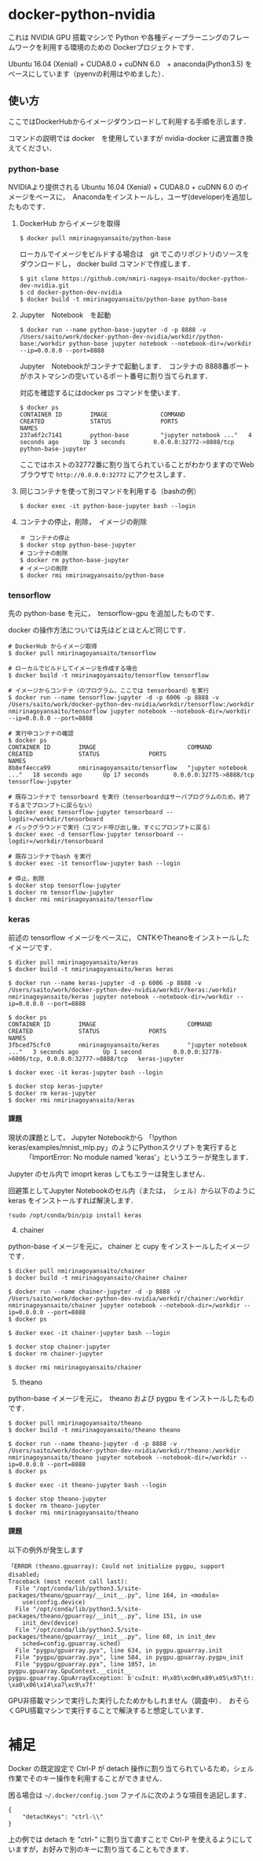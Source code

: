 # docker-python-nvidia

これは NVIDIA GPU 搭載マシンで Python や各種ディープラーニングのフレームワークを利用する環境のための Dockerプロジェクトです．

Ubuntu 16.04 (Xenial) + CUDA8.0 + cuDNN 6.0　+ anaconda(Python3.5) をベースにしています（pyenvの利用はやめました）．

## 使い方

ここではDockerHubからイメージダウンロードして利用する手順を示します．

コマンドの説明では docker　を使用していますが nvidia-docker に適宜置き換えてください．

### python-base

NVIDIAより提供される Ubuntu 16.04 (Xenial) + CUDA8.0 + cuDNN 6.0 のイメージをベースに，　Anacondaをインストールし，ユーザ(developer)を追加したものです．　

1. DockerHub からイメージを取得

    ```
    $ docker pull nmirinagoyansaito/python-base
    ```
    
    ローカルでイメージをビルドする場合は　git でこのリポジトリのソースをダウンロードし， docker build コマンドで作成します．

    ```
    $ git clone https://github.com/nmiri-nagoya-nsaito/docker-python-dev-nvidia.git
    $ cd docker-python-dev-nvidia
    $ docker build -t nmirinagoyansaito/python-base python-base
    ```

1. Jupyter　Notebook　を起動

    ```
    $ docker run --name python-base-jupyter -d -p 8888 -v /Users/saito/work/docker-python-dev-nvidia/workdir/python-base:/workdir python-base jupyter notebook --notebook-dir=/workdir --ip=0.0.0.0 --port=8888
    ```
    
    Jupyter　Notebookがコンテナで起動します．　コンテナの 8888番ポートがホストマシンの空いているポート番号に割り当てられます．
    
    対応を確認するにはdocker ps コマンドを使います．
    
    ```
    $ docker ps
    CONTAINER ID        IMAGE               COMMAND                  CREATED             STATUS              PORTS                     NAMES
    237a6f2c7141        python-base         "jupyter notebook ..."   4 seconds ago       Up 3 seconds        0.0.0.0:32772->8888/tcp   python-base-jupyter
    ```
    
    ここではホストの32772番に割り当てられていることがわかりますのでWebブラウザで ```http://0.0.0.0:32772``` にアクセスします．

1. 同じコンテナを使って別コマンドを利用する（bashの例）

    ```
    $ docker exec -it python-base-jupyter bash --login
    ```

1. コンテナの停止，削除，　イメージの削除

    ```
    ＃ コンテナの停止
    $ docker stop python-base-jupyter
    # コンテナの削除
    $ docker rm python-base-jupyter
    # イメージの削除
    $ docker rmi nmirinagyansaito/python-base
    ```

### tensorflow

先の python-base を元に，　tensorflow-gpu を追加したものです．

docker の操作方法については先ほどとほとんど同じです．


```
# DockerHub からイメージ取得
$ docker pull nmirinagoyansaito/tensorflow

# ローカルでビルドしてイメージを作成する場合
$ docker build -t nmirinagoyansaito/tensorflow tensorflow

# イメージからコンテナ（のプログラム，ここでは tensorboard）を実行
$ docker run --name tensorflow-jupyter -d -p 6006 -p 8888 -v /Users/saito/work/docker-python-dev-nvidia/workdir/tensorflow:/workdir nmirinagoyansaito/tensorflow jupyter notebook --notebook-dir=/workdir --ip=0.0.0.0 --port=8888

# 実行中コンテナの確認
$ docker ps
CONTAINER ID        IMAGE                          COMMAND                  CREATED             STATUS              PORTS                     NAMES
8b8ef4ecca99        nmirinagoyansaito/tensorflow   "jupyter notebook ..."   18 seconds ago      Up 17 seconds       0.0.0.0:32775->8888/tcp   tensorflow-jupyter

# 既存コンテナで tensorboard を実行（tensorboardはサーバプログラムのため，終了するまでプロンプトに戻らない）
$ docker exec tensorflow-jupyter tensorboard --logdir=/workdir/tensorboard
# バックグラウンドで実行（コマンド呼び出し後，すぐにプロンプトに戻る）
$ docker exec -d tensorflow-jupyter tensorboard --logdir=/workdir/tensorboard

# 既存コンテナでbash を実行
$ docker exec -it tensorflow-jupyter bash --login

# 停止，削除
$ docker stop tensorflow-jupyter
$ docker rm tensorflow-jupyter
$ docker rmi nmirinagoyansaito/tensorflow
```

### keras

前述の tensorflow イメージをベースに， CNTKやTheanoをインストールしたイメージです．

```
$ dicker pull nmirinagoyansaito/keras
$ docker build -t nmirinagoyansaito/keras keras

$ docker run --name keras-jupyter -d -p 6006 -p 8888 -v /Users/saito/work/docker-python-dev-nvidia/workdir/keras:/workdir nmirinagoyansaito/keras jupyter notebook --notebook-dir=/workdir --ip=0.0.0.0 --port=8888

$ docker ps
CONTAINER ID        IMAGE                          COMMAND                  CREATED             STATUS              PORTS                                              NAMES
3fbced75cfc0        nmirinagoyansaito/keras        "jupyter notebook ..."   3 seconds ago       Up 1 second         0.0.0.0:32778->6006/tcp, 0.0.0.0:32777->8888/tcp   keras-jupyter

$ docker exec -it keras-jupyter bash --login

$ docker stop keras-jupyter
$ docker rm keras-jupyter
$ docker rmi nmirinagoyansaito/keras
```

#### 課題
現状の課題として， Jupyter Notebookから 「!python keras/examples/mnist_mlp.py」のようにPythonスクリプトを実行すると
　　　「ImportError: No module named 'keras'」というエラーが発生します．

Jupyter のセル内で imoprt keras してもエラーは発生しません．

回避策としてJupyter Notebookのセル内（または，　シェル）から以下のように keras をインストールすれば解決します．

```
!sudo /opt/conda/bin/pip install keras
```

4. chainer

python-base イメージを元に， chainer と cupy をインストールしたイメージです．

```
$ dicker pull nmirinagoyansaito/chainer
$ docker build -t nmirinagoyansaito/chainer chainer

$ docker run --name chainer-jupyter -d -p 8888 -v /Users/saito/work/docker-python-dev-nvidia/workdir/chainer:/workdir nmirinagoyansaito/chainer jupyter notebook --notebook-dir=/workdir --ip=0.0.0.0 --port=8888
$ docker ps

$ docker exec -it chainer-jupyter bash --login

$ docker stop chainer-jupyter
$ docker rm chainer-jupyter

$ docker rmi nmirinagoyansaito/chainer
```

5. theano

python-base イメージを元に，　theano および pygpu をインストールしたものです．

```
$ docker pull nmirinagoyansaito/theano
$ docker build -t nmirinagoyansaito/theano theano

$ docker run --name theano-jupyter -d -p 8888 -v /Users/saito/work/docker-python-dev-nvidia/workdir/theano:/workdir nmirinagoyansaito/theano jupyter notebook --notebook-dir=/workdir --ip=0.0.0.0 --port=8888
$ docker ps

$ docker exec -it theano-jupyter bash --login

$ docker stop theano-jupyter
$ docker rm theano-jupyter
$ docker rmi nmirinagoyansaito/theano
```

#### 課題

以下の例外が発生します

```
「ERROR (theano.gpuarray): Could not initialize pygpu, support disabled」
Traceback (most recent call last):
  File "/opt/conda/lib/python3.5/site-packages/theano/gpuarray/__init__.py", line 164, in <module>
    use(config.device)
  File "/opt/conda/lib/python3.5/site-packages/theano/gpuarray/__init__.py", line 151, in use
    init_dev(device)
  File "/opt/conda/lib/python3.5/site-packages/theano/gpuarray/__init__.py", line 60, in init_dev
    sched=config.gpuarray.sched)
  File "pygpu/gpuarray.pyx", line 634, in pygpu.gpuarray.init
  File "pygpu/gpuarray.pyx", line 584, in pygpu.gpuarray.pygpu_init
  File "pygpu/gpuarray.pyx", line 1057, in pygpu.gpuarray.GpuContext.__cinit__
pygpu.gpuarray.GpuArrayException: b'cuInit: H\x85\xc0H\x89\x05\x97\t!: \xa0\x06\x14\xa7\xc9\x7f'
```

GPU非搭載マシンで実行した実行したためかもしれません（調査中）．　おそらくGPU搭載マシンで実行することで解決すると想定しています．



# 補足

Docker の既定設定で Ctrl-P が detach 操作に割り当てられているため，シェル作業でそのキー操作を利用することができません． 

困る場合は ```~/.docker/config.json``` ファイルに次のような項目を追記します．

```
{
	"detachKeys": "ctrl-\\"
}
```
上の例では detach を "ctrl-\" に割り当て直すことで Ctrl-P を使えるようにしていますが，お好みで別のキーに割り当てることもできます．
